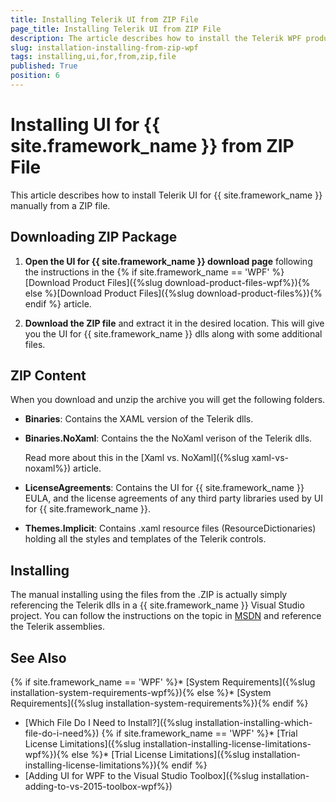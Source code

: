 ```yaml
---
title: Installing Telerik UI from ZIP File
page_title: Installing Telerik UI from ZIP File
description: The article describes how to install the Telerik WPF product using the zip archive file.
slug: installation-installing-from-zip-wpf
tags: installing,ui,for,from,zip,file
published: True
position: 6
---
```


# Installing UI for {{ site.framework_name }} from ZIP File

This article describes how to install Telerik UI for {{ site.framework_name }} manually from a ZIP file. 

## Downloading ZIP Package

1. __Open the UI for {{ site.framework_name }} download page__ following the instructions in the {% if site.framework_name == 'WPF' %}[Download Product Files]({%slug download-product-files-wpf%}){% else %}[Download Product Files]({%slug download-product-files%}){% endif %} article.

2. __Download the ZIP file__ and extract it in the desired location. This will give you the UI for {{ site.framework_name }} dlls along with some additional files.

## ZIP Content

When you download and unzip the archive you will get the following folders.

* __Binaries__: Contains the XAML version of the Telerik dlls.

* __Binaries.NoXaml__: Contains the the NoXaml verison of the Telerik dlls.

	Read more about this in the [Xaml vs. NoXaml]({%slug xaml-vs-noxaml%}) article.

* __LicenseAgreements__: Contains the UI for {{ site.framework_name }} EULA, and the license agreements of any third party libraries used by UI for {{ site.framework_name }}.

* __Themes.Implicit__: Contains .xaml resource files (ResourceDictionaries) holding all the styles and templates of the Telerik controls.

## Installing

The manual installing using the files from the .ZIP is actually simply referencing the Telerik dlls in a {{ site.framework_name }} Visual Studio project. You can follow the instructions on the topic in [MSDN](https://docs.microsoft.com/en-us/visualstudio/ide/how-to-add-or-remove-references-by-using-the-reference-manager?view=vs-2017) and reference the Telerik assemblies.

## See Also
{% if site.framework_name == 'WPF' %}* [System Requirements]({%slug installation-system-requirements-wpf%}){% else %}* [System Requirements]({%slug installation-system-requirements%}){% endif %}
 * [Which File Do I Need to Install?]({%slug installation-installing-which-file-do-i-need%})
{% if site.framework_name == 'WPF' %}* [Trial License Limitations]({%slug installation-installing-license-limitations-wpf%}){% else %}* [Trial License Limitations]({%slug installation-installing-license-limitations%}){% endif %}
 * [Adding UI for WPF to the Visual Studio Toolbox]({%slug installation-adding-to-vs-2015-toolbox-wpf%})
